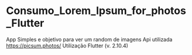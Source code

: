 # Consumo_Lorem_Ipsum_for_photos_Flutter
App Simples e objetivo para ver um random de imagens 
Api utilizada https://picsum.photos/
Utilização Flutter (v. 2.10.4)
